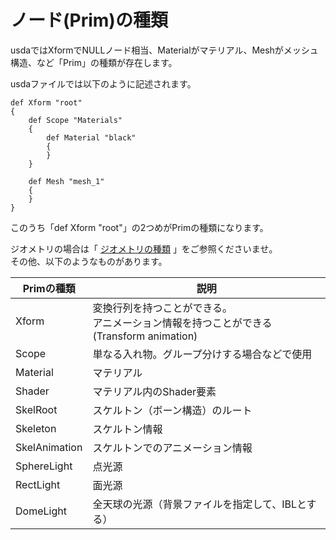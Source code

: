 # ノード(Prim)の種類

usdaではXformでNULLノード相当、Materialがマテリアル、Meshがメッシュ構造、など「Prim」の種類が存在します。    

usdaファイルでは以下のように記述されます。    

    def Xform "root"
    {
        def Scope "Materials"
        {
            def Material "black"
            {
            }
        }

        def Mesh "mesh_1"
        {
        }
    }

このうち「def Xform "root"」の2つめがPrimの種類になります。    


ジオメトリの場合は「 [ジオメトリの種類](./usd_geom.md) 」をご参照くださいませ。    
その他、以下のようなものがあります。    

|Primの種類|説明|
|---|---|
|Xform|変換行列を持つことができる。<br>アニメーション情報を持つことができる (Transform animation)|
|Scope|単なる入れ物。グループ分けする場合などで使用|
|Material|マテリアル|
|Shader|マテリアル内のShader要素|
|SkelRoot|スケルトン（ボーン構造）のルート|
|Skeleton|スケルトン情報|
|SkelAnimation|スケルトンでのアニメーション情報|
|SphereLight|点光源|
|RectLight|面光源|
|DomeLight|全天球の光源（背景ファイルを指定して、IBLとする）|

